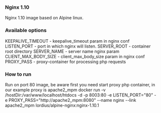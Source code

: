 ### Nginx 1.10
Nginx 1.10 image based on Alpine linux.

### Available options
KEEPALIVE_TIMEOUT - keepalive_timeout param in nginx conf
LISTEN_PORT  - port in which nginx will listen.
SERVER_ROOT - container root directory
SERVER_NAME - server name nginx param
CLIENT_MAX_BODY_SIZE - client_max_body_size param in nginx conf
PROXY_PASS - proxy-container for processing php requests

### How to run

Run on port 80 image, be aware first you need start proxy php container, in our example proxy is apache2_mpm
docker run -v /hostDir:/var/www/localhost/htdocs -d -p 8003:80  -e LISTEN_PORT="80" -e PROXY_PASS="http://apache2_mpm:8080" --name nginx --link apache2_mpm lordius/alpine-nginx:nginx-1.10.1

